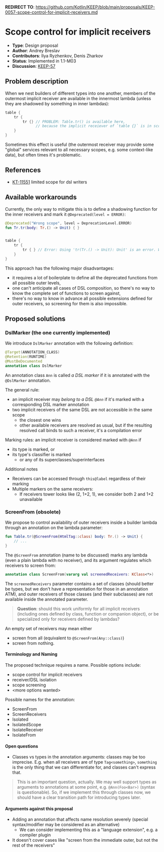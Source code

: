 **REDIRECT TO**: https://github.com/Kotlin/KEEP/blob/main/proposals/KEEP-0057-scope-control-for-implicit-receivers.md

# Scope control for implicit receivers

* **Type**: Design proposal
* **Author**: Andrey Breslav
* **Contributors**: Ilya Ryzhenkov, Denis Zharkov
* **Status**: Implemented in 1.1-M03
* **Discussion**: [KEEP-57](https://github.com/Kotlin/KEEP/issues/57)

## Problem description

When we nest builders of different types into one another, members of the outermost implicit receiver are available in the innermost lambda (unless they are shadowed by something in inner lambdas):

``` kotlin
table {
    tr {
        tr {} // PROBLEM: Table.tr() is available here, 
              // because the implicit receiever of `table {}` is in scope
    }
}
```

Sometimes this effect is useful (the outermost receiver may provide some "global" services relevant to all necessary scopes, e.g. some context-like data), but often times it's problematic.

## References

- [KT-11551](https://youtrack.jetbrains.com/issue/KT-11551) limited scope for dsl writers

<!-- Pre-1.0 Design meeting notes: https://jetbrains.quip.com/ZG36ArNQbysO -->

## Available workarounds

Currently, the only way to mitigate this is to define a shadowing function for the inner receivers and mark it `@Deprecated(level = ERROR)`:
 
``` kotlin
@Deprecated("Wrong scope", level = DeprecationLevel.ERROR)
fun Tr.tr(body: Tr.() -> Unit) { }


table {
    tr {
        tr { } // Error: Using 'tr(Tr.() -> Unit): Unit' is an error. Wrong scope
    }
}
```

This approach has the following major disadvantages:
- it requires a lot of boilerplate to define all the deprecated functions from all possible outer levels,
- one can't anticipate all cases of DSL composition, so there's no way to know the complete set of functions to screen against,
- there's no way to know in advance all possible extensions defined for outer receivers, so screening for them is also impossible.  

## Proposed solutions

### DslMarker (the one currently implemented)

We introduce `DslMarker` annotation with the following definition:
```kotlin
@Target(ANNOTATION_CLASS)
@Retention(RUNTIME)
@MustBeDocumented
annotation class DslMarker
```

An annotation class `Ann` is called *a DSL marker* if it is annotated with the `@DslMarker` annotation.

The general rule:
* an implicit receiver may *belong to a DSL `@Ann`* if it's marked with a corresponding DSL marker annotation
* two implicit receivers of the same DSL are not accessible in the same scope
    * the closest one wins
    * other available receivers are resolved as usual, but if the resulting resolved call binds to such a receiver, it's a compilation error

Marking rules: an implicit receiver is considered marked with `@Ann` if
* its type is marked, or
* its type's classifier is marked
    * or any of its superclasses/superinterfaces

Additional notes
* Receivers can be accessed through `this@label` regardless of their marking
* Multiple markers on the same receivers:
    * If receivers tower looks like (2, 1+2, 1), we consider both 2 and 1+2 unavailable

### ScreenFrom (obsolete)

We propose to control availability of outer receivers inside a builder lambda through an annotation on the lambda parameter:

``` kotlin
fun Table.tr(@ScreenFrom(HtmlTag::class) body: Tr.() -> Unit) { 
    // ...
}
```

The `@ScreenFrom` annotation (name to be discussed) marks any lambda (even a plain lambda with no receiver), and its argument regulates which receivers to screen from:

``` kotlin
annotation class ScreenFrom(vararg val screenedReceivers: KClass<*>)
```

The `screenedReceivers` parameter contains a set of classes (should better be types, but we don't have a representation for those in an annotation ATM), and outer receivers of those classes (and their subclasses) are not available inside the annotated parameter. 

> **Question**: should this work uniformly for all implicit receivers (including ones defined by class, function or companion object), or be specialized only for receivers defined by lambdas?

An empty set of receivers may mean either
- screen from all (equivalent to `@ScreenFrom(Any::class)`)
- screen from nothing.

#### Terminology and Naming

The proposed technique requires a name. Possible options include:
- scope control for implicit receivers
- receiver/DSL isolation
- scope screening
- \<more options wanted\> 

Possible names for the annotation:
- ScreenFrom
- ScreenReceivers
- Isolated
- IsolatedScope
- IsolateReceiver
- IsolateFrom

#### Open questions

- Classes vs types in the annotation arguments: classes may be too imprecise. E.g. when all receivers are of type `Tag<something>`, `something` is the only thing that we can differentiate for, and classes can't express that.

> This is an important question, actually. We may well support types as arguments to annotations at some point, e.g. `@Ann(Foo<Bar>)` (syntax is questionable). So, if we implement this through classes now, we should have a clear transition path for introducing types later.
 
#### Arguments against this proposal
 
- Adding an annotation that affects name resolution severely (special syntax/modifier may be considered as an alternative)
  - We can consider implementing this as a "language extension", e.g. a compiler plugin 
- It doesn't cover cases like "screen from the immediate outer, but not the rest of the receivers"
